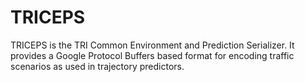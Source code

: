 # TRICEPS

TRICEPS is the TRI Common Environment and Prediction Serializer. It provides a Google Protocol Buffers based format for encoding traffic scenarios as used in trajectory predictors.
